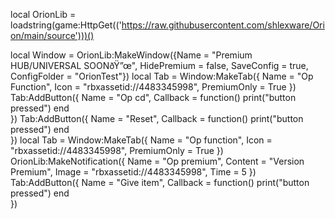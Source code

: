 local OrionLib = loadstring(game:HttpGet(('https://raw.githubusercontent.com/shlexware/Orion/main/source')))()

local Window = OrionLib:MakeWindow({Name = "Premium HUB/UNIVERSAL SOONðŸ”œ", HidePremium = false, SaveConfig = true, ConfigFolder = "OrionTest"})
local Tab = Window:MakeTab({
	Name = "Op Function",
	Icon = "rbxassetid://4483345998",
	PremiumOnly = True
})
Tab:AddButton({
	Name = "Op cd",
	Callback = function()
      		print("button pressed")
  	end    
})
Tab:AddButton({
	Name = "Reset",
	Callback = function()
      		print("button pressed")
  	end    
})
local Tab = Window:MakeTab({
	Name = "Op function",
	Icon = "rbxassetid://4483345998",
	PremiumOnly = True
})
OrionLib:MakeNotification({
	Name = "Op premium",
	Content = "Version Premium",
	Image = "rbxassetid://4483345998",
	Time = 5
})
Tab:AddButton({
	Name = "Give item",
	Callback = function()
      		print("button pressed")
  	end    
})
